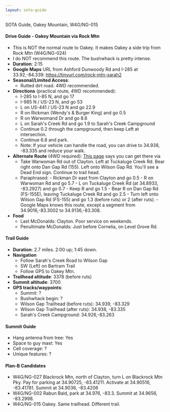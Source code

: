 ```yaml
---
layout: sota-guide
---
```

SOTA Guide, Oakey Mountain, W4G/NG-015

#### Drive Guide - Oakey Mountain via Rock Mtn

* This is NOT the normal route to Oakey. It makes Oakey a side trip from Rock Mtn (W4G/NG-024)
* I do NOT recommend this route.  The bushwhack is pretty intense.
* **Duration**: 2:15
* **Google Maps** URL from Ashford Dunwoody Rd and I-285 at 33.92,-84.339: https://tinyurl.com/rock-mtn-sarah2
* **Seasonal/Limited Access**:
    * Rutted dirt road. 4WD recommended.
* **Directions** (practical route, 4WD recommended):
    * I-285 to I-85 N, and go 17
    * I-985 N / US-23 N, and go 53
    * L on US-441 / US-23 N and go 22.9
    * R on Rickman (Wendy's & Burger King) and go 0.5
    * R on Warwomand Dr and go 8.6
    * L on Sarah's Creek Rd and go 1.9 to Sarah's Creek Campground
    * Continue 0.2 through the campground, then keep Left at intersection.
    * Continue 6.8 and park.
    * Note: If your vehicle can handle the road, you can drive to 34.938, -83.335 and reduce your walk.
* **Alternate Route** (4WD required): [This page](https://www.alltrails.com/trail/us/georgia/bartram-trail-wilson-gap-to-rabun-bald) says you can get there via
    - Take Warwoman Rd out of Clayton. Left at Tuckaluge Creek Rd. Bear right onto Dan Gap Rd (155). Left onto Wilson Gap Rd. You'll see a Dead End sign. Continue to trail head.
    -  Paraphrased:
      - Rickman Dr east from Clayton and go 0.5
      - R on Warwoman Rd and go 5.7
      - L on Tuckaluge Creek Rd (at 34.8933, -83.2927) and go 0.7
      - Keep R and go 1.5
      - Bear R on Dan Gap Rd (FS-155E), leaving Tuckaluge Creek Rd and go 2.5 
      - Turn left onto Wilson Gap Rd (FS-155) and go 1.3 (before ruts) or 2 (after ruts).
      - Google Maps knows this route, except a segment from 34.9016,-83.3002 to 34.9136,-83.308. 
* **Food**
    * Last McDonalds: Clayton.  Poor service on weekends.
    * Penultimate McDonalds: Just before Cornelia, on Level Grove Rd.

#### Trail Guide

* **Duration**: 2.7 miles.  2:00 up; 1:45 down.
* **Navigation**
    * Follow Sarah's Creek Road to Wilson Gap
    * SW (Left) on Bartram Trail
    * Follow GPS to Oakey Mtn.
* **Trailhead altitude**: 3378 (before ruts)
* **Summit altitude**: 3700
* **GPS tracks/waypoints**:
    * Summit: ?
    * Bushwhack begin: ?
    * Wilson Gap Trailhead (before ruts): 34.939, -83.329
    * Wilson Gap Trailhead (after ruts): 34.938, -83.335
    * Sarah's Creek Campground: 34.926,-83.263

#### Summit Guide

* Hang antenna from tree: Yes
* Space to guy mast: Yes
* Cell coverage: ?
* Unique features: ?

#### Plan-B Candidates

* W4G/NG-027 Blackrock Mtn, north of Clayton, turn L on Blackrock Mtn Pky.  Pay for parking at 34.90725, -83.41211. Activate at 34.90516, -83.41781. Summit at 34.9036, -83.4206
* W4G/NG-002 Rabun Bald, park at 34.976, -83.3. Summit at 34.9656, -83.2998.
* W4G/NG-015 Oakey. Same trailhead. Different trail. 
